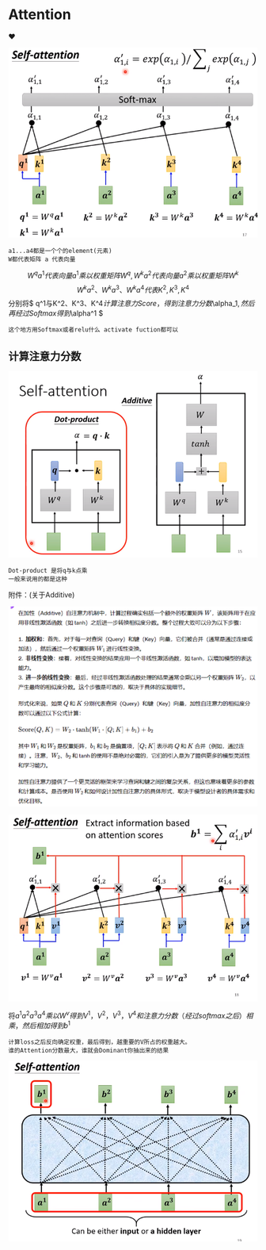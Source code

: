 # Attention

❤️

![alt text](image.png)
```
a1...a4都是一个个的element(元素)
W都代表矩阵 a 代表向量  
```
$$
W^q a^1代表向量a^1乘以权重矩阵W^q,W^k a^2代表向量a^2乘以权重矩阵W^k
$$
$$
W^k a^2、W^k a^3、W^k a^4代表K^2,K^3,K^4
$$
分别将$ q^1与K^2、K^3、K^4$计算注意力Score，得到注意力分数$\alpha_1$,然后再经过Softmax得到$\alpha^1 $
```
这个地方用Softmax或者relu什么 activate fuction都可以
```

## 计算注意力分数
![alt text](image-3.png)

```
Dot-product 是将q与k点乘
一般来说用的都是这种
```

附件：(关于Additive)

![alt text](image-5.png)

![alt text](image-6.png)

将$a^1 a^2 a^3 a^4乘以 W^v 得到V^1，V^2，V^3，V^4 和注意力分数（经过softmax之后）相乘，然后相加得到b^1$ 
```
计算loss之后反向确定权重，最后得到，越重要的V所占的权重越大。
谁的Attention分数最大，谁就会Dominant你抽出来的结果
```

![alt text](image-7.png)

